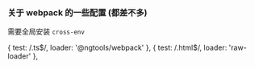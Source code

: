 ### 关于 webpack 的一些配置 (都差不多)

需要全局安装 `cross-env`



  {
                test: /\.ts$/,
                loader: '@ngtools/webpack'
            },
            {
                test: /\.html$/,
                loader: 'raw-loader'
            },